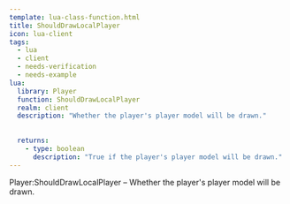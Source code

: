 ```yaml
---
template: lua-class-function.html
title: ShouldDrawLocalPlayer
icon: lua-client
tags:
  - lua
  - client
  - needs-verification
  - needs-example
lua:
  library: Player
  function: ShouldDrawLocalPlayer
  realm: client
  description: "Whether the player's player model will be drawn."
  
  
  returns:
    - type: boolean
      description: "True if the player's player model will be drawn."
---
```


<div class="lua__search__keywords">
Player:ShouldDrawLocalPlayer &#x2013; Whether the player's player model will be drawn.
</div>
